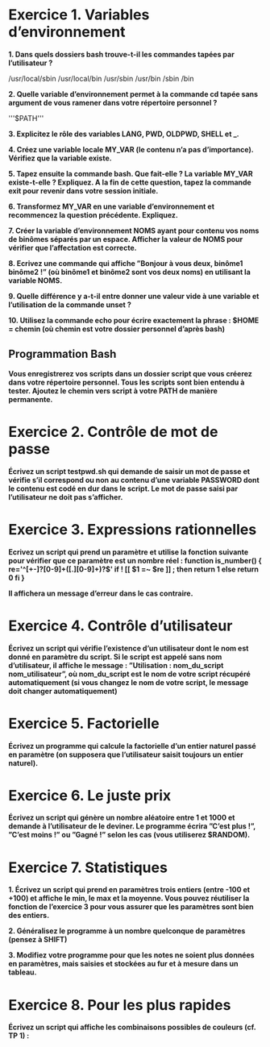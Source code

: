 # Exercice 1. Variables d’environnement

**1. Dans quels dossiers bash trouve-t-il les commandes tapées par l’utilisateur ?**

/usr/local/sbin
/usr/local/bin
/usr/sbin
/usr/bin
/sbin
/bin 

**2. Quelle variable d’environnement permet à la commande cd tapée sans argument de vous ramener dans
votre répertoire personnel ?**

'''$PATH'''

**3. Explicitez le rôle des variables LANG, PWD, OLDPWD, SHELL et _.**

**4. Créez une variable locale MY_VAR (le contenu n’a pas d’importance). Vérifiez que la variable existe.**

**5. Tapez ensuite la commande bash. Que fait-elle ? La variable MY_VAR existe-t-elle ? Expliquez. A la fin
de cette question, tapez la commande exit pour revenir dans votre session initiale.**

**6. Transformez MY_VAR en une variable d’environnement et recommencez la question précédente. Expliquez.**

**7. Créer la variable d’environnement NOMS ayant pour contenu vos noms de binômes séparés par un espace.
Afficher la valeur de NOMS pour vérifier que l’affectation est correcte.**

**8. Ecrivez une commande qui affiche ”Bonjour à vous deux, binôme1 binôme2 !” (où binôme1 et binôme2
sont vos deux noms) en utilisant la variable NOMS.**

**9. Quelle différence y a-t-il entre donner une valeur vide à une variable et l’utilisation de la commande
unset ?**

**10. Utilisez la commande echo pour écrire exactement la phrase : $HOME = chemin (où chemin est votre
dossier personnel d’après bash)**


## Programmation Bash

**Vous enregistrerez vos scripts dans un dossier script que vous créerez dans votre répertoire personnel.
Tous les scripts sont bien entendu à tester.
Ajoutez le chemin vers script à votre PATH de manière permanente.**

# Exercice 2. Contrôle de mot de passe

**Écrivez un script testpwd.sh qui demande de saisir un mot de passe et vérifie s’il correspond ou non au
contenu d’une variable PASSWORD dont le contenu est codé en dur dans le script. Le mot de passe saisi par
l’utilisateur ne doit pas s’afficher.**

# Exercice 3. Expressions rationnelles

**Ecrivez un script qui prend un paramètre et utilise la fonction suivante pour vérifier que ce paramètre
est un nombre réel :
function is_number()
{
  re='^[+-]?[0-9]+([.][0-9]+)?$'
    if ! [[ $1 =~ $re ]] ; then
      return 1
    else
      return 0
    fi
}**

**Il affichera un message d’erreur dans le cas contraire.**

# Exercice 4. Contrôle d’utilisateur

**Écrivez un script qui vérifie l’existence d’un utilisateur dont le nom est donné en paramètre du script. Si le
script est appelé sans nom d’utilisateur, il affiche le message : ”Utilisation : nom_du_script nom_utilisateur”,
où nom_du_script est le nom de votre script récupéré automatiquement (si vous changez le nom de votre
script, le message doit changer automatiquement)**

# Exercice 5. Factorielle

**Écrivez un programme qui calcule la factorielle d’un entier naturel passé en paramètre (on supposera que
l’utilisateur saisit toujours un entier naturel).**

# Exercice 6. Le juste prix

**Écrivez un script qui génère un nombre aléatoire entre 1 et 1000 et demande à l’utilisateur de le deviner.
Le programme écrira ”C’est plus !”, ”C’est moins !” ou ”Gagné !” selon les cas (vous utiliserez $RANDOM).**

# Exercice 7. Statistiques

**1. Écrivez un script qui prend en paramètres trois entiers (entre -100 et +100) et affiche le min, le max
et la moyenne. Vous pouvez réutiliser la fonction de l’exercice 3 pour vous assurer que les paramètres
sont bien des entiers.**

**2. Généralisez le programme à un nombre quelconque de paramètres (pensez à SHIFT)**

**3. Modifiez votre programme pour que les notes ne soient plus données en paramètres, mais saisies et
stockées au fur et à mesure dans un tableau.**

# Exercice 8. Pour les plus rapides

**Écrivez un script qui affiche les combinaisons possibles de couleurs (cf. TP 1) :**
